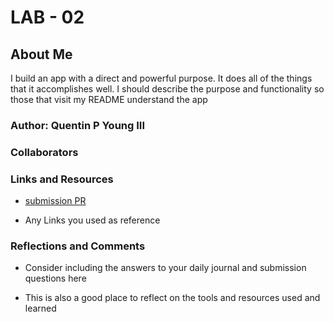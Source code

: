 # LAB - 02

## About Me

I build an app with a direct and powerful purpose. It does all of the things that it accomplishes well. I should describe the purpose and functionality so those that visit my README understand the app

### Author: Quentin P Young III

### Collaborators

### Links and Resources

* [submission PR](http://xyz.com)

* Any Links you used as reference

### Reflections and Comments

* Consider including the answers to your daily journal and submission questions here

* This is also a good place to reflect on the tools and resources used and learned